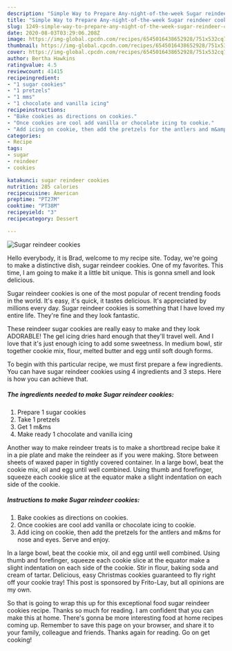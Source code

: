 ```yaml
---
description: "Simple Way to Prepare Any-night-of-the-week Sugar reindeer cookies"
title: "Simple Way to Prepare Any-night-of-the-week Sugar reindeer cookies"
slug: 1249-simple-way-to-prepare-any-night-of-the-week-sugar-reindeer-cookies
date: 2020-08-03T03:29:06.208Z
image: https://img-global.cpcdn.com/recipes/6545016438652928/751x532cq70/sugar-reindeer-cookies-recipe-main-photo.jpg
thumbnail: https://img-global.cpcdn.com/recipes/6545016438652928/751x532cq70/sugar-reindeer-cookies-recipe-main-photo.jpg
cover: https://img-global.cpcdn.com/recipes/6545016438652928/751x532cq70/sugar-reindeer-cookies-recipe-main-photo.jpg
author: Bertha Hawkins
ratingvalue: 4.5
reviewcount: 41415
recipeingredient:
- "1 sugar cookies"
- "1 pretzels"
- "1 mms"
- "1 chocolate and vanilla icing"
recipeinstructions:
- "Bake cookies as directions on cookies."
- "Once cookies are cool add vanilla or chocolate icing to cookie."
- "Add icing on cookie, then add the pretzels for the antlers and m&amp;ms for nose and eyes. Serve and enjoy."
categories:
- Recipe
tags:
- sugar
- reindeer
- cookies

katakunci: sugar reindeer cookies 
nutrition: 285 calories
recipecuisine: American
preptime: "PT27M"
cooktime: "PT38M"
recipeyield: "3"
recipecategory: Dessert

---
```



![Sugar reindeer cookies](https://img-global.cpcdn.com/recipes/6545016438652928/751x532cq70/sugar-reindeer-cookies-recipe-main-photo.jpg)

Hello everybody, it is Brad, welcome to my recipe site. Today, we're going to make a distinctive dish, sugar reindeer cookies. One of my favorites. This time, I am going to make it a little bit unique. This is gonna smell and look delicious.

Sugar reindeer cookies is one of the most popular of recent trending foods in the world. It's easy, it's quick, it tastes delicious. It's appreciated by millions every day. Sugar reindeer cookies is something that I have loved my entire life. They're fine and they look fantastic.

These reindeer sugar cookies are really easy to make and they look ADORABLE! The gel icing dries hard enough that they&#39;ll travel well. And I love that it&#39;s just enough icing to add some sweetness. In medium bowl, stir together cookie mix, flour, melted butter and egg until soft dough forms.


To begin with this particular recipe, we must first prepare a few ingredients. You can have sugar reindeer cookies using 4 ingredients and 3 steps. Here is how you can achieve that.

<!--inarticleads1-->

##### The ingredients needed to make Sugar reindeer cookies:

1. Prepare 1 sugar cookies
1. Take 1 pretzels
1. Get 1 m&amp;ms
1. Make ready 1 chocolate and vanilla icing


Another way to make reindeer treats is to make a shortbread recipe bake it in a pie plate and make the reindeer as if you were making. Store between sheets of waxed paper in tightly covered container. In a large bowl, beat the cookie mix, oil and egg until well combined. Using thumb and forefinger, squeeze each cookie slice at the equator make a slight indentation on each side of the cookie. 

<!--inarticleads2-->

##### Instructions to make Sugar reindeer cookies:

1. Bake cookies as directions on cookies.
1. Once cookies are cool add vanilla or chocolate icing to cookie.
1. Add icing on cookie, then add the pretzels for the antlers and m&amp;ms for nose and eyes. Serve and enjoy.


In a large bowl, beat the cookie mix, oil and egg until well combined. Using thumb and forefinger, squeeze each cookie slice at the equator make a slight indentation on each side of the cookie. Stir in flour, baking soda and cream of tartar. Delicious, easy Christmas cookies guaranteed to fly right off your cookie tray! This post is sponsored by Frito-Lay, but all opinions are my own. 

So that is going to wrap this up for this exceptional food sugar reindeer cookies recipe. Thanks so much for reading. I am confident that you can make this at home. There's gonna be more interesting food at home recipes coming up. Remember to save this page on your browser, and share it to your family, colleague and friends. Thanks again for reading. Go on get cooking!
